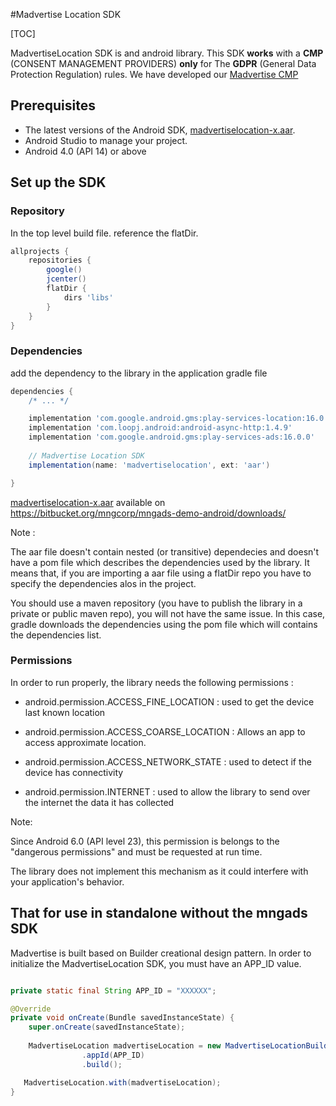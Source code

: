 #Madvertise Location SDK

[TOC]

MadvertiseLocation SDK is and android library. This SDK **works** with a **CMP** (CONSENT MANAGEMENT PROVIDERS) **only** for The **GDPR** (General Data Protection Regulation) rules. We have developed our [Madvertise CMP]

## Prerequisites

 - The latest versions of the Android SDK, [madvertiselocation-x.aar].
 - Android Studio to manage your project.
 - Android 4.0 (API 14) or above

## Set up the SDK

### Repository
In the top level build file. reference the flatDir. 

```groovy
allprojects {
    repositories {
        google()
        jcenter()
        flatDir {
            dirs 'libs'
        }
    }
}
```

### Dependencies
add the dependency to the library in the application gradle file

```groovy
dependencies {
    /* ... */

	implementation 'com.google.android.gms:play-services-location:16.0.0'
	implementation 'com.loopj.android:android-async-http:1.4.9'
	implementation 'com.google.android.gms:play-services-ads:16.0.0'
    
    // Madvertise Location SDK
    implementation(name: 'madvertiselocation', ext: 'aar')

}
```

[madvertiselocation-x.aar] available on https://bitbucket.org/mngcorp/mngads-demo-android/downloads/

Note : 

 The aar file doesn't contain nested (or transitive) dependecies and doesn't have a pom file which describes the dependencies used by the library.
 It means that, if you are importing a aar file using a flatDir repo you have to specify the dependencies alos in the project.
 
 You should use a maven repository (you have to publish the library in a private or public maven repo), you will not have the same issue.
In this case, gradle downloads the dependencies using the pom file which will contains the dependencies list.


### Permissions
In order to run properly, the library needs the following permissions : 

* android.permission.ACCESS\_FINE_LOCATION : used to get the device last known location

* android.permission.ACCESS\_COARSE_LOCATION : Allows an app to access approximate location.

* android.permission.ACCESS\_NETWORK_STATE : used to detect if the device has connectivity

* android.permission.INTERNET : used to allow the library to send over the internet the data it has collected


Note:

Since Android 6.0 (API level 23), this permission is belongs to the "dangerous permissions" and must be requested at run time.

The library does not implement this mechanism as it could interfere with your application's behavior.

## That for use in standalone without the mngads SDK

Madvertise is built based on Builder creational design pattern.
In order to initialize the MadvertiseLocation SDK, you must have an APP_ID value. 

```java

private static final String APP_ID = "XXXXXX";

@Override
private void onCreate(Bundle savedInstanceState) {
	super.onCreate(savedInstanceState);
	
	MadvertiseLocation madvertiseLocation = new MadvertiseLocationBuilder(getApplicationContext())
                .appId(APP_ID)
                .build();

   MadvertiseLocation.with(madvertiseLocation);
}
```
        



[madvertiselocation-x.aar]:https://bitbucket.org/mngcorp/mngads-demo-android/downloads/
[Madvertise CMP]:https://bitbucket.org/mngcorp/madvertise-gdpr-cmp-android/wiki/Home